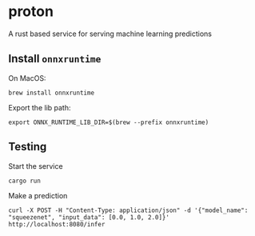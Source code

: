 # proton

A rust based service for serving machine learning predictions

## Install `onnxruntime`

On MacOS:

```shell
brew install onnxruntime
```

Export the lib path:

```shell
export ONNX_RUNTIME_LIB_DIR=$(brew --prefix onnxruntime)
```

## Testing

Start the service

```shell
cargo run
```

Make a prediction

```shell
curl -X POST -H "Content-Type: application/json" -d '{"model_name": "squeezenet", "input_data": [0.0, 1.0, 2.0]}' http://localhost:8080/infer
```
